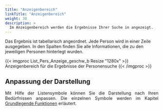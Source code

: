```yaml
---
title: "Anzeigenbereich"
linkTitle: "Anzeigenbereich"
weight: 30
description: >
  Im Anzeigenbereich werden die Ergebnisse Ihrer Suche in angezeigt.
---
```

Das Ergebnis ist tabellarisch angeordnet. Jede Person wird in einer Zeile ausgegeben. In den Spalten finden Sie alle Informationen, die zu den jeweiligen Personen hinterlegt wurden.  

{{< imgproc List_Pers_Anzeige_geschw_b Resize "1280x" >}}
Anzeigenbereich für die Ergebnisse der Personensuche
{{< /imgproc >}}

## Anpassung der Darstellung
<p style="text-align: justify"> Mit Hilfe der Listensymbole können Sie die Darstellung nach Ihren Bedürfnissen anpassen. Die einzelnen Symbole werden im Kapitel <a href="/generell/3_grundlegendefunktionen/">Grundlegende Funktionen</a> erläutert. </p>